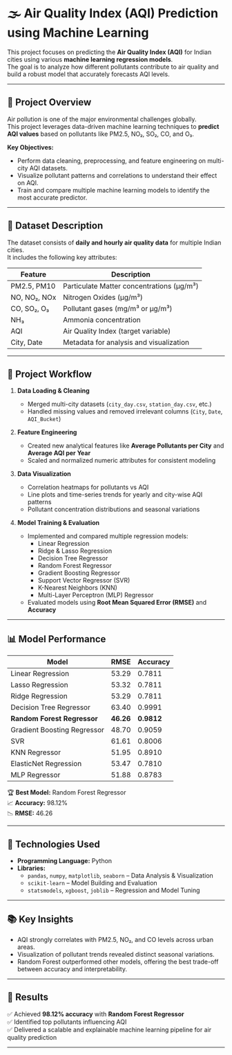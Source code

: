 # 🌫️ Air Quality Index (AQI) Prediction using Machine Learning

This project focuses on predicting the **Air Quality Index (AQI)** for Indian cities using various **machine learning regression models**.  
The goal is to analyze how different pollutants contribute to air quality and build a robust model that accurately forecasts AQI levels.

---

## 🧠 Project Overview

Air pollution is one of the major environmental challenges globally.  
This project leverages data-driven machine learning techniques to **predict AQI values** based on pollutants like PM2.5, NO₂, SO₂, CO, and O₃.

**Key Objectives:**
- Perform data cleaning, preprocessing, and feature engineering on multi-city AQI datasets.
- Visualize pollutant patterns and correlations to understand their effect on AQI.
- Train and compare multiple machine learning models to identify the most accurate predictor.

---

## 📂 Dataset Description

The dataset consists of **daily and hourly air quality data** for multiple Indian cities.  
It includes the following key attributes:

| Feature | Description |
|----------|-------------|
| PM2.5, PM10 | Particulate Matter concentrations (µg/m³) |
| NO, NO₂, NOx | Nitrogen Oxides (µg/m³) |
| CO, SO₂, O₃ | Pollutant gases (mg/m³ or µg/m³) |
| NH₃ | Ammonia concentration |
| AQI | Air Quality Index (target variable) |
| City, Date | Metadata for analysis and visualization |

---

## 🧩 Project Workflow

1. **Data Loading & Cleaning**  
   - Merged multi-city datasets (`city_day.csv`, `station_day.csv`, etc.)  
   - Handled missing values and removed irrelevant columns (`City`, `Date`, `AQI_Bucket`)

2. **Feature Engineering**  
   - Created new analytical features like **Average Pollutants per City** and **Average AQI per Year**  
   - Scaled and normalized numeric attributes for consistent modeling

3. **Data Visualization**  
   - Correlation heatmaps for pollutants vs AQI  
   - Line plots and time-series trends for yearly and city-wise AQI patterns  
   - Pollutant concentration distributions and seasonal variations

4. **Model Training & Evaluation**  
   - Implemented and compared multiple regression models:
     - Linear Regression  
     - Ridge & Lasso Regression  
     - Decision Tree Regressor  
     - Random Forest Regressor  
     - Gradient Boosting Regressor  
     - Support Vector Regressor (SVR)  
     - K-Nearest Neighbors (KNN)  
     - Multi-Layer Perceptron (MLP) Regressor  
   - Evaluated models using **Root Mean Squared Error (RMSE)** and **Accuracy**

---

## 📊 Model Performance

| Model | RMSE | Accuracy |
|--------|-------|-----------|
| Linear Regression | 53.29 | 0.7811 |
| Lasso Regression | 53.32 | 0.7811 |
| Ridge Regression | 53.29 | 0.7811 |
| Decision Tree Regressor | 63.40 | 0.9991 |
| **Random Forest Regressor** | **46.26** | **0.9812** |
| Gradient Boosting Regressor | 48.70 | 0.9059 |
| SVR | 61.61 | 0.8006 |
| KNN Regressor | 51.95 | 0.8910 |
| ElasticNet Regression | 53.47 | 0.7810 |
| MLP Regressor | 51.88 | 0.8783 |

🏆 **Best Model:** Random Forest Regressor  
📈 **Accuracy:** 98.12%  
📉 **RMSE:** 46.26

---

## 🧾 Technologies Used

- **Programming Language:** Python  
- **Libraries:**  
  - `pandas`, `numpy`, `matplotlib`, `seaborn` – Data Analysis & Visualization  
  - `scikit-learn` – Model Building and Evaluation  
  - `statsmodels`, `xgboost`, `joblib` – Regression and Model Tuning

---

## 📚 Key Insights

- AQI strongly correlates with PM2.5, NO₂, and CO levels across urban areas.  
- Visualization of pollutant trends revealed distinct seasonal variations.  
- Random Forest outperformed other models, offering the best trade-off between accuracy and interpretability.

---

## 🚀 Results

✅ Achieved **98.12% accuracy** with **Random Forest Regressor**  
✅ Identified top pollutants influencing AQI  
✅ Delivered a scalable and explainable machine learning pipeline for air quality prediction

---



